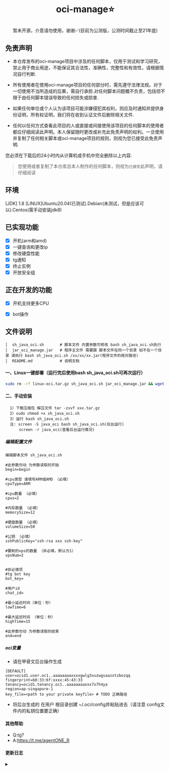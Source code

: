 
# <p align="center">oci-manage⭐</p>
<p align="center">暂未开源，介意请勿使用，谢谢✅(目前为公测版，公测时间截止至21年底)</P>

## 免责声明
- 本仓库发布的oci-manage项目中涉及的任何脚本，仅用于测试和学习研究，禁止用于商业用途，不能保证其合法性，准确性，完整性和有效性，请根据情况自行判断.

- 所有使用者在使用oci-manage项目的任何部分时，需先遵守法律法规。对于一切使用不当所造成的后果，需自行承担.对任何脚本问题概不负责，包括但不限于由任何脚本错误导致的任何损失或损害.

- 如果任何单位或个人认为该项目可能涉嫌侵犯其权利，则应及时通知并提供身份证明，所有权证明，我们将在收到认证文件后删除相关文件.

- 任何以任何方式查看此项目的人或直接或间接使用该项目的任何脚本的使用者都应仔细阅读此声明。本人保留随时更改或补充此免责声明的权利。一旦使用并复制了任何相关脚本或oci-manage项目的规则，则视为您已接受此免责声明.

您必须在下载后的24小时内从计算机或手机中完全删除以上内容.

> 您使用或者复制了本仓库且本人制作的任何脚本，则视为`已接受`此声明，请仔细阅读

## 环境

[JDK] 1.8
[LINUX]Ubuntu20.04(已测试).Debian(未测试，但是应该可以).Centos(需手动安装jdk8)

## 已实现功能
* [x] 开机(arm和amd)
* [x] 一键查询和更改ip
* [x] 修改硬盘性能
* [x] tg通知
* [x] 终止实例
* [x] 开放安全组

## 正在开发的功能
* [x] 开机支持更多CPU
* [x] bot操作


## 文件说明
```text
│  sh_java_oci.sh       # 脚本文件 内置参数可修改 bash sh_java_oci.sh执行 
│  jar_oci_manage.jar   # 程序主文件 需要跟 脚本文件在同一个目录 如不在一个目录 请执行 bash sh_java_oci.sh /xx/xx/xx.jar(程序文件的绝对路径)
│  README.md            # 说明文档
```

#### 一、Linux一键部署（运行完后使用bash sh_java_oci.sh可再次运行）
```bash
sudo rm -rf linux-oci.tar.gz sh_java_oci.sh jar_oci_manage.jar && wget -O linux-oci.tar.gz https://github.com/semicons/java_oci_manage/releases/download/latest/linux-oci.tar.gz && tar -zxvf linux-oci.tar.gz && sudo chmod +x   sh_java_oci.sh && ./sh_java_oci.sh
```

#### 二、手动安装
```text
  1）下载压缩包 解压文件 tar -zxvf xxx.tar.gz 
  2）sudo chmod +x sh_java_oci.sh
  3）运行 bash sh_java_oci.sh 
  注: screen -S java_oci bash sh_java_oci.sh(后台运行)
      screen -r java_oci(查看后台运行情况)
```

##### 编辑配置文件
```text
编辑脚本文件 sh_java_oci.sh

#此参数勿动 为参数读取的开始
begin=begin

#cpu类型 请填写ARM或AMD （必填）
cpuType=ARM

#cpu数量 （必填）
cpus=2

#内存数量 （必填）
memorySize=12

#硬盘数量 （必填）
volumeSize=50

#公钥 （必填）
sshPublicKey="ssh-rsa xxx ssh-key"

#要刷的vps的数量 （非必填，默认为1）
vpsNum=2


#非必填项
#tg bot key
bot_key=

#用户id
chat_id=

#最小延迟时间（单位：秒）
lowTime=6

#最大延迟时间 （单位：秒）
highTime=15

#此参数勿动 为参数读取的结束
end=end
```

##### oci变量
- 请在甲骨文后台操作生成
```text
[DEFAULT]
user=ocid1.user.oc1..aaaaaaaaxxxxgwlg3xuzwgsaazxtzbozqq
fingerprint=b8:33:6f:xxxx:45:43:33
tenancy=ocid1.tenancy.oc1..aaaaaaaaxxx7x7h4ya
region=ap-singapore-1
key_file=<path to your private keyfile> # TODO 正确路径
```
- 将后台生成的 在用户 根目录创建 ~/.oci/config并粘贴进去（请注意 config文件内的私钥位置要正确）


#### 其他帮助
- Q:tg?
- A:https://t.me/agentONE_R


#### 更新日志
<details>
<summary> </summary>
 
> 证明该项目仍然存活


</details>
